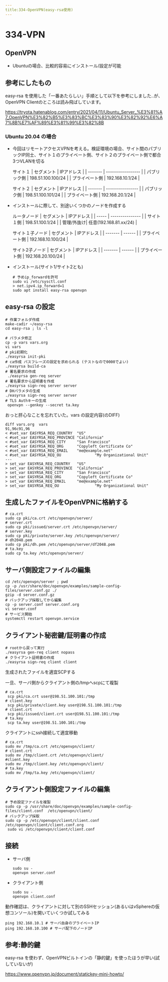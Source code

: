 ```yaml
---
title:334-OpenVPN(easy-rsa使用)
---
```


# 334-VPN


## OpenVPN

- Ubuntuの場合、比較的容易にインストール/設定が可能

## 参考にしたもの

easy-rsa を使用した「一番あたらしい」手順として以下を参考にしました..が、OpenVPN Clientのところは読み飛ばしています。

https://tryota.hatenablog.com/entry/2021/04/11/Ubuntu_Server_%E3%81%A7_OpenVPN%E3%82%B5%E3%83%BC%E3%83%90%E3%82%92%E6%A7%8B%E7%AF%89%E3%81%99%E3%82%8B

### Ubuntu 20.04 の場合

- 今回はリモートアクセスVPNを考える。検証環境の場合、サイト間のパブリックIP同士、サイト１のプライベート側、サイト２のプライベート側で都合3つVLANを切る
  
  サイト１
  | セグメント   | IPアドレス            |
  | ------- | ----------------- |
  | パブリック側  | 198.51.100.100/24 |
  | プライベート側 | 192.168.10.1/24   |
  
  サイト２
  | セグメント   | IPアドレス           |
  | ------- | ---------------- |
  | パブリック側  | 198.51.100.101/24 |
  | プライベート側 | 192.168.20.1/24  |

- インストールに際して、別途いくつかのノードを作成する

  ルータノード
  | セグメント | IPアドレス          |
  | ----- | --------------- |
  | サイト１側 | 198.51.100.1/24 |
  | 管理/外抜け| 任意(192.168.81.xx/24) |
 
  サイト１子ノード
  | セグメント   | IPアドレス |
  | ------- | ------ |
  | プライベート側 | 192.168.10.100/24       |

  サイト2子ノード
  | セグメント   | IPアドレス |
  | ------- | ------ |
  | プライベート側 | 192.168.20.100/24       |

- インストール(サイト1/サイト2とも)
  
  ```
  # 予めip_forwardを許可
  sudo vi /etc/sysctl.conf
  > net.ipv4.ip_forward=1
  sudo apt install easy-rsa openvpn
  ```

## easy-rsa の設定

```
# 作業フォルダ作成
make-cadir ~/easy-rsa
cd easy-rsa ; ls -l

# パラメタ修正
cp -p vars vars.org
vi vars
# pki初期化
./easyrsa init-pki
# ca作成 パスフレーズの設定を求められる (テストなので0000でよい)
./easyrsa build-ca
# 署名要求の作成
 ./easyrsa gen-req server
# 署名要求から証明書を作成
./easyrsa sign-req server server
# DHパラメタの生成
./easyrsa sign-req server server
# TLS Authキーの生成
 openvpn --genkey --secret ta.key
```

おっと肝心なことを忘れていた。vars の設定内容(のDIFF)

```
diff vars.org  vars
91,96c91,96
< #set_var EASYRSA_REQ_COUNTRY  "US"
< #set_var EASYRSA_REQ_PROVINCE "California"
< #set_var EASYRSA_REQ_CITY     "San Francisco"
< #set_var EASYRSA_REQ_ORG      "Copyleft Certificate Co"
< #set_var EASYRSA_REQ_EMAIL    "me@example.net"
< #set_var EASYRSA_REQ_OU               "My Organizational Unit"
---
> set_var EASYRSA_REQ_COUNTRY   "US"
> set_var EASYRSA_REQ_PROVINCE  "California"
> set_var EASYRSA_REQ_CITY      "San Francisco"
> set_var EASYRSA_REQ_ORG       "Copyleft Certificate Co"
> set_var EASYRSA_REQ_EMAIL     "me@example.net"
> set_var EASYRSA_REQ_OU                "My Organizational Unit"
```

## 生成したファイルをOpenVPNに格納する

```
# ca.crt
sudo cp pki/ca.crt /etc/openvpn/server/
# server.crt
sudo cp pki/issued/server.crt /etc/openvpn/server/
# server.key
sudo cp pki/private/server.key /etc/openvpn/server/
# dh2048.pem
sudo cp pki/dh.pem /etc/openvpn/server/df2048.pem
# ta.key
sudo cp ta.key /etc/openvpn/server/
```

## サーバ側設定ファイルの編集

```
cd /etc/openvpn/server ; pwd
cp -p /usr/share/doc/openvpn/examples/sample-config-files/server.conf.gz ./
gzip -d server.conf.gz
# バックアップ採取してから編集
cp -p server.conf server.conf.org
vi server.conf 
# サービス開始
systemctl restart openvpn.service
```

## クライアント秘密鍵/証明書の作成

```
# rootから戻って実行
./easyrsa gen-req client nopass
# クライアント証明書の作成
./easyrsa sign-req client client
```

生成されたファイルを適宜SCPする

一旦、サーバ側からクライアント側の/tmpへscpにて複製

```
# ca.crt
 scp pki/ca.crt user@198.51.100.101:/tmp
# client.key
 scp pki/private/client.key user@198.51.100.101:/tmp
# client.crt
 scp pki/issued/client.crt user@198.51.100.101:/tmp
# ta.key
 scp ta.key user@198.51.100.101:/tmp
```

クライアントにssh接続して適宜移動

```
# ca.crt
sudo mv /tmp/ca.crt /etc/openvpn/client/
# client.crt
sudo mv /tmp/client.crt /etc/openvpn/client/
#client.key
sudo mv /tmp/client.key /etc/openvpn/client/
# ta.key
sudo mv /tmp/ta.key /etc/openvpn/client/
```

## クライアント側設定ファイルの編集

```
# 予め設定ファイルを複製
sudo cp -p /usr/share/doc/openvpn/examples/sample-config-files/client.conf  /etc/openvpn/client/
# バックアップ採取
sudo cp -p /etc/openvpn/client/client.conf /etc/openvpn/client/client.conf.org
 sudo vi /etc/openvpn/client/client.conf
```


## 接続

- サーバ側
  ```
  sudo su -
  openvpn server.conf
  ```
- クライアント側
  ``` 
  sudo su -
  openvpn client.conf
  ```

動作確認は、クライアントに対して別のSSHセッション(あるいはvSphereの仮想コンソール)を開いていくつか試してみる

```
ping 192.168.10.1 # サーバ自身のプライベートIP
ping 192.168.10.100 # サーバ配下のノードIP
```


## 参考:静的鍵

easy-rsa を使わず、OpenVPNビルトインの「静的鍵」を使ったほうが早い(試していないが)

https://www.openvpn.jp/document/statickey-mini-howto/

